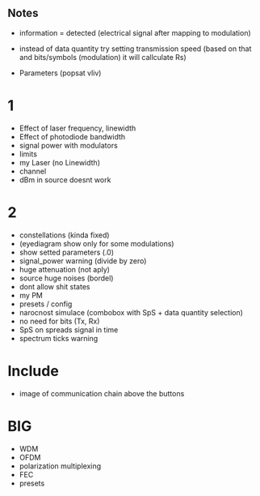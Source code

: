 ## Notes
- information = detected (electrical signal after mapping to modulation)
- instead of data quantity try setting transmission speed (based on that and bits/symbols (modulation) it will callculate Rs)

- Parameters (popsat vliv)

# 1
- Effect of laser frequency, linewidth
- Effect of photodiode bandwidth
- signal power with modulators
- limits
- my Laser (no Linewidth)
- channel
- dBm in source doesnt work

# 2
- constellations (kinda fixed)
- (eyediagram show only for some modulations)
- show setted parameters (.0)
- signal_power warning (divide by zero)
- huge attenuation (not aply)
- source huge noises (bordel)
- dont allow shit states
- my PM
- presets / config
- narocnost simulace (combobox with SpS + data quantity selection)
- no need for bits (Tx, Rx)
- SpS on spreads signal in time
- spectrum ticks warning

# Include
- image of communication chain above the buttons

# BIG
- WDM
- OFDM
- polarization multiplexing
- FEC
- presets